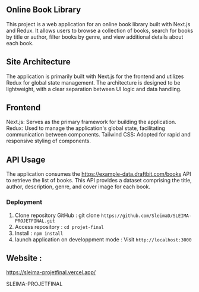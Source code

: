 ## Online Book Library
This project is a web application for an online book library built with Next.js and Redux. 
It allows users to browse a collection of books, search for books by title or author, 
filter books by genre, and view additional details about each book.

## Site Architecture
The application is primarily built with Next.js for the frontend and utilizes Redux for global state management. 
The architecture is designed to be lightweight, with a clear separation between UI logic and data handling.

## Frontend
Next.js: Serves as the primary framework for building the application.
Redux: Used to manage the application's global state, facilitating communication between components.
Tailwind CSS: Adopted for rapid and responsive styling of components.

## API Usage
The application consumes the https://example-data.draftbit.com/books API to retrieve the list of books.
This API provides a dataset comprising the title, author, description, genre, and cover image for each book.

### Deployment

1. Clone repository GitHub :
   git clone `https://github.com/SleimaD/SLEIMA-PROJETFINAL.git`
2. Access repository :
    `cd projet-final`
3. Install :
  `npm install` 
4. launch application on developpment mode :
    Visit `http://localhost:3000`   


## Website :
https://sleima-projetfinal.vercel.app/

SLEIMA-PROJETFINAL
